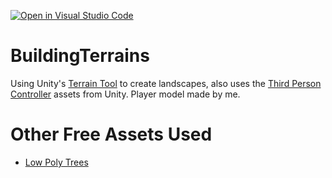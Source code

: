 [![Open in Visual Studio Code](https://classroom.github.com/assets/open-in-vscode-c66648af7eb3fe8bc4f294546bfd86ef473780cde1dea487d3c4ff354943c9ae.svg)](https://classroom.github.com/online_ide?assignment_repo_id=8591928&assignment_repo_type=AssignmentRepo)
# BuildingTerrains
Using Unity's [Terrain Tool](https://assetstore.unity.com/packages/3d/environments/landscapes/terrain-sample-asset-pack-145808) to create landscapes, also uses the [Third Person Controller](https://assetstore.unity.com/packages/essentials/starter-assets-third-person-character-controller-196526) assets from Unity. Player model made by me.

# Other Free Assets Used
* [Low Poly Trees](https://assetstore.unity.com/packages/3d/vegetation/trees/low-poly-tree-pack-57866)
